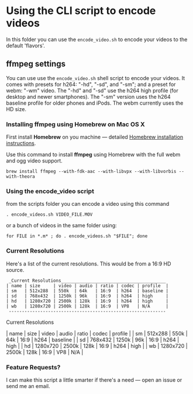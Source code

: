 # Using the CLI script to encode videos
In this folder you can use the `encode_video.sh` to encode your videos to the default 'flavors'. 

## ffmpeg settings 
You can use use the `encode_video.sh` shell script to encode your videos. It comes with presets for h264: "-hd", "-sd", and "-sm"; and a preset for webm: "-wm" video. The "-hd" and "-sd" use the h264 high profile (for desktop and newer smartphones). The "-sm" version uses the h264 baseline profile for older phones and iPods. The webm currently uses the HD size.

### Installing ffmpeg using Homebrew on Mac OS X

First install __Homebrew__ on you machine — detailed [Homebrew installation instructions](http://brew.sh/).

Use this command to install __ffmpeg__ using Homebrew with the full webm and ogg video support.
 
	brew install ffmpeg --with-fdk-aac --with-libvpx --with-libvorbis --with-theora  

### Using the encode_video script
from the scripts folder you can encode a video using this command  

	. encode_videos.sh VIDEO_FILE.MOV
  
or a bunch of videos in the same folder using:  

	for FILE in *.m* ; do . encode_videos.sh "$FILE"; done

### Current Resolutions

Here's a list of the current resolutions. This would be from a 16:9 HD source.  

	 _Current Resolutions________________________________________
	| name | size     | video | audio | ratio | codec | profile  |
	| sm   | 512x288  | 550k  | 64k   | 16:9  | h264  | baseline |
	| sd   | 768x432  | 1250k | 96k   | 16:9  | h264  | high     |
	| hd   | 1280x720 | 2500k | 128k  | 16:9  | h264  | high     |
	| wb   | 1280x720 | 2500k | 128k  | 16:9  | VP8   | N/A      |
	 ------------------------------------------------------------
	
Current Resolutions

| name | size     | video | audio | ratio | codec | profile  |
| sm   | 512x288  | 550k  | 64k   | 16:9  | h264  | baseline |
| sd   | 768x432  | 1250k | 96k   | 16:9  | h264  | high     |
| hd   | 1280x720 | 2500k | 128k  | 16:9  | h264  | high     |
| wb   | 1280x720 | 2500k | 128k  | 16:9  | VP8   | N/A      |
	 
### Feature Requests?
I can make this script a little smarter if there's a need — open an issue or send me an email.